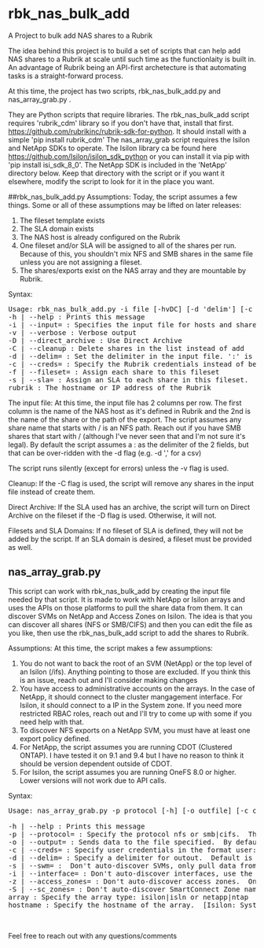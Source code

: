 # rbk_nas_bulk_add
A Project to bulk add NAS shares to a Rubrik 

The idea behind this project is to build a set of scripts that can help add NAS shares to a Rubrik at scale until such time as the functionlaity is built in.  An advantage of Rubrik being an API-first archetecture is that automating tasks is a straight-forward process.

At this time, the project has two scripts, rbk_nas_bulk_add.py and nas_array_grab.py .  

They are Python scripts that require libraries.  The rbk_nas_bulk_add script requires 'rubrik_cdm' library so if you don't have that, install that first.  https://github.com/rubrikinc/rubrik-sdk-for-python.  It should install with a simple 'pip install rubrik_cdm'
The nas_array_grab script requires the Isilon and NetApp SDKs to operate.  The Isilon library ca be found here https://github.com/Isilon/isilon_sdk_python or you can install it via pip with 'pip install isi_sdk_8_0'.  The NetApp SDK is included in the 'NetApp' directory below.  Keep that directory with the script or if you want it elsewhere, modify the script to look for it in the place you want.

##rbk_nas_bulk_add.py
Assumptions:
Today, the script assumes a few things.  Some or all of these assumptions may be lifted on later releases:

1. The fileset template exists
2. The SLA domain exists
3. The NAS host is already configured on the Rubrik
4. One fileset and/or SLA will be assigned to all of the shares per run.  Because of this, you shouldn't mix NFS and SMB shares in the same file unless you are not assigning a fileset.
5. The shares/exports exist on the NAS array and they are mountable by Rubrik.

Syntax:
<pre>
Usage: rbk_nas_bulk_add.py -i file [-hvDC] [-d 'delim'] [-c user:passwd] [-f fileset] [-s sla] rubrik
-h | --help : Prints this message
-i | --input= : Specifies the input file for hosts and shares
-v | --verbose : Verbose output
-D | --direct_archive : Use Direct Archive
-C | --cleanup : Delete shares in the list instead of add
-d | --delim= : Set the delimiter in the input file. ':' is the default
-c | --creds= : Specify the Rubrik credentials instead of being prompted.  Use user:password or the filename of an obfuscated creds file.
-f | --fileset= : Assign each share to this fileset 
-s | --sla= : Assign an SLA to each share in this fileset.  Must be used with -f
rubrik : The hostname or IP address of the Rubrik
</pre>
The input file:
At this time, the input file has 2 columns per row.  The first column is the name of the NAS host as it's defined in Rubrik and the 2nd is the name of the share or the path of the export.  The script assumes any share name that starts with / is an NFS path.  Reach out if you have SMB shares that start with / (although I've never seen that and I'm not sure it's legal).  By default the script assumes a : as the delimiter of the 2 fields, but that can be over-ridden with the -d flag (e.g. -d ',' for a csv)

The script runs silently (except for errors) unless the -v flag is used.

Cleanup:
If the -C flag is used, the script will remove any shares in the input file instead of create them. 

Direct Archive:
If the SLA used has an archive, the script will turn on Direct Archive on the fileset if the -D flag is used.  Otherwise, it will not.

Filesets and SLA Domains:
If no fileset of SLA is defined, they will not be added by the script.  If an SLA domain is desired, a fileset must be provided as well.

## nas_array_grab.py

This script can work with rbk_nas_bulk_add by creating the input file needed by that script.  It is made to work with NetApp or Isilon arrays and uses the APIs on those platforms to pull the share data from them.  It can discover SVMs on NetApp and Access Zones on Isilon. 
The idea is that you can discover all shares (NFS or SMB/CIFS) and then you can edit the file as you like, then use the rbk_nas_bulk_add script to add the shares to Rubrik.

Assumptions:
At this time, the script makes a few assumptions:

1. You do not want to back the root of an SVM (NetApp) or the top level of an Isilon (/ifs).  Anything pointing to those are excluded.  If you think this is an issue, reach out and I'll consider making changes
2. You have access to administrative accounts on the arrays.  In the case of NetApp, it should connect to the cluster mangagement interface.  For Isilon, it should connect to a IP in the System zone.  If you need more restricted RBAC roles, reach out and I'll try to come up with some if you need help with that.
3. To discover NFS exports on a NetApp SVM, you must have at least one export policy defined.
4. For NetApp, the script assumes you are running CDOT (Clustered ONTAP).  I have tested it on 9.1 and 9.4 but I have no reason to think it should be version dependent outside of CDOT.
5. For Isilon, the script assumes you are running OneFS 8.0 or higher.  Lower versions will not work due to API calls.

Syntax:
<pre>
Usage: nas_array_grab.py -p protocol [-h] [-o outfile] [-c creds] [-s svm] [-d delim] [-i interface] [-s svm] [-z zone] [-S sc_zone] array hostname

-h | --help : Prints this message
-p | --protocol= : Specify the protocol nfs or smb|cifs.  This flag is required
-o | --output= : Sends data to the file specified.  By default, data goes to stdout
-c | --creds= : Specify user credentials in the format user:password or a filename with the data obfuscated with creds_encode.py
-d | --delim= : Specify a delimiter for outout.  Default is ':'
-s | --swm= :  Don't auto-discover SVMs, only pull data from a comma-separated list of NetApp SVMs.  [NetApp Only]
-i | --interface= : Don't auto-discover interfaces, use the interfaces here comma-separated.  [NetApp Only]
-z | --access_zones= : Don't auto-discover access zones.  Only pulll from a comma-separated list. [Isilon Only]
-S | --sc_zones= : Don't auto-discover SmartConnect Zone names.  Only pull from a comma-separated list. [Isilon Only]
array : Specify the array type: isilon|isln or netapp|ntap
hostname : Specify the hostname of the array.  [Isilon: System Zone] [NetApp: Cluster Management]


</pre>
Feel free to reach out with any questions/comments
